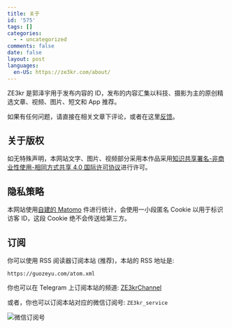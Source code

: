 ```yaml
---
title: 关于
id: '575'
tags: []
categories:
  - - uncategorized
comments: false
date: false
layout: post
languages:
  en-US: https://ze3kr.com/about/
---
```


ZE3kr 是郭泽宇用于发布内容的 ID，发布的内容汇集以科技、摄影为主的原创精选文章、视频、图片、短文和 App 推荐。

如果有任何问题，请直接在相关文章下评论，或者在这里[反馈](https://github.com/ZE3kr/guozeyu.com/issues)。

## 关于版权

如无特殊声明，本网站文字、图片、视频部分采用本作品采用[知识共享署名-非商业性使用-相同方式共享 4.0 国际许可协议](https://creativecommons.org/licenses/by-nc-sa/4.0/)进行许可。

## 隐私策略

本网站使用[自建的 Matomo](https://guozeyu.com/2016/01/piwik-wordpress/) 件进行统计，会使用一小段匿名 Cookie 以用于标识访客 ID，这段 Cookie 绝不会传送给第三方。

## 订阅

你可以使用 RSS 阅读器订阅本站 (推荐)，本站的 RSS 地址是:

```
https://guozeyu.com/atom.xml
```

你也可以在 Telegram 上订阅本站的频道: [ZE3krChannel](https://t.me/ZE3krChannel)

或者，你也可以订阅本站对应的微信订阅号: `ZE3kr_service`

![微信订阅号](/cdn-cgi/imagedelivery/6T-behmofKYLsxlrK0l_MQ/32e4b926-2826-4106-bb24-9aa2ceeed900/extra)
